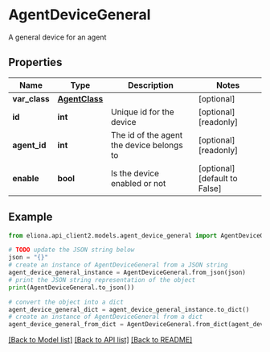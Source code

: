 # AgentDeviceGeneral

A general device for an agent

## Properties

Name | Type | Description | Notes
------------ | ------------- | ------------- | -------------
**var_class** | [**AgentClass**](AgentClass.md) |  | [optional] 
**id** | **int** | Unique id for the device | [optional] [readonly] 
**agent_id** | **int** | The id of the agent the device belongs to | [optional] [readonly] 
**enable** | **bool** | Is the device enabled or not | [optional] [default to False]

## Example

```python
from eliona.api_client2.models.agent_device_general import AgentDeviceGeneral

# TODO update the JSON string below
json = "{}"
# create an instance of AgentDeviceGeneral from a JSON string
agent_device_general_instance = AgentDeviceGeneral.from_json(json)
# print the JSON string representation of the object
print(AgentDeviceGeneral.to_json())

# convert the object into a dict
agent_device_general_dict = agent_device_general_instance.to_dict()
# create an instance of AgentDeviceGeneral from a dict
agent_device_general_from_dict = AgentDeviceGeneral.from_dict(agent_device_general_dict)
```
[[Back to Model list]](../README.md#documentation-for-models) [[Back to API list]](../README.md#documentation-for-api-endpoints) [[Back to README]](../README.md)


